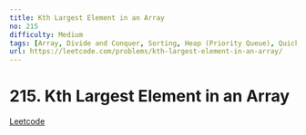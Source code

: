 ```yaml
---
title: Kth Largest Element in an Array
no: 215
difficulty: Medium
tags: [Array, Divide and Conquer, Sorting, Heap (Priority Queue), Quickselect]
url: https://leetcode.com/problems/kth-largest-element-in-an-array/
---
```


# 215. Kth Largest Element in an Array

[Leetcode](https://leetcode.com/problems/kth-largest-element-in-an-array/)

